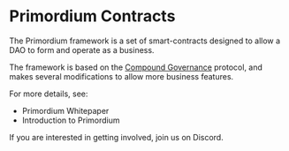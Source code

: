 # Primordium Contracts

The Primordium framework is a set of smart-contracts designed to allow a DAO to form and operate as a business.

The framework is based on the [Compound Governance](https://github.com/compound-finance/compound-protocol) protocol, and makes several modifications to allow more business features.

For more details, see:
- Primordium Whitepaper
- Introduction to Primordium

If you are interested in getting involved, join us on Discord.
